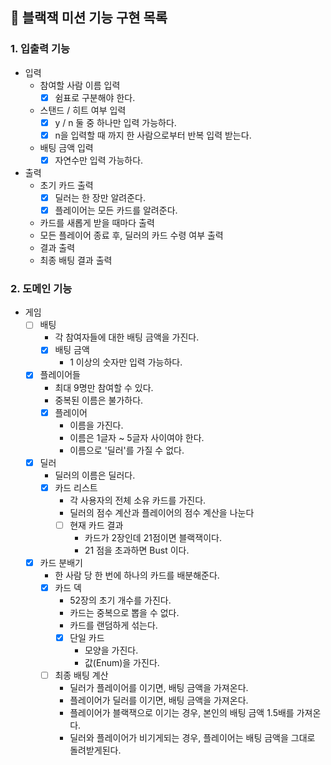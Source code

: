 ## 🚀 블랙잭 미션 기능 구현 목록

### 1. 입출력 기능
- 입력
  - 참여할 사람 이름 입력
    - [x] 쉼표로 구분해야 한다.
  - 스탠드 / 히트 여부 입력
    - [x] y / n 둘 중 하나만 입력 가능하다.
    - [x] n을 입력할 때 까지 한 사람으로부터 반복 입력 받는다.
  - 배팅 금액 입력
    - [x] 자연수만 입력 가능하다.
- 출력
  - 초기 카드 출력
    - [x] 딜러는 한 장만 알려준다.
    - [x] 플레이어는 모든 카드를 알려준다.
  - 카드를 새롭게 받을 때마다 출력
  - 모든 플레이어 종료 후, 딜러의 카드 수령 여부 출력
  - 결과 출력
  - 최종 배팅 결과 출력

### 2. 도메인 기능
- 게임 
  - [ ] 배팅
    - 각 참여자들에 대한 배팅 금액을 가진다.
    - [x] 배팅 금액
      - 1 이상의 숫자만 입력 가능하다.
  - [x] 플레이어들
    - 최대 9명만 참여할 수 있다.
    - 중복된 이름은 불가하다.
    - [x] 플레이어
      - 이름을 가진다.
      - 이름은 1글자 ~ 5글자 사이여야 한다.
      - 이름으로 '딜러'를 가질 수 없다.
  - [x] 딜러
    - 딜러의 이름은 딜러다. 
    - [x] 카드 리스트 
      - 각 사용자의 전체 소유 카드를 가진다.
      - 딜러의 점수 계산과 플레이어의 점수 계산을 나눈다
      - [ ] 현재 카드 결과
        - 카드가 2장인데 21점이면 블랙잭이다.
        - 21 점을 초과하면 Bust 이다.
  - [x] 카드 분배기
    - 한 사람 당 한 번에 하나의 카드를 배분해준다.
    - [x] 카드 덱
      - 52장의 초기 개수를 가진다.
      - 카드는 중복으로 뽑을 수 없다.
      - 카드를 랜덤하게 섞는다.
      - [x] 단일 카드
        - 모양을 가진다.
        - 값(Enum)을 가진다.
    - [ ] 최종 배팅 계산
      - 딜러가 플레이어를 이기면, 배팅 금액을 가져온다.
      - 플레이어가 딜러를 이기면, 배팅 금액을 가져온다.
      - 플레이어가 블랙잭으로 이기는 경우, 본인의 배팅 금액 1.5배를 가져온다.
      - 딜러와 플레이어가 비기게되는 경우, 플레이어는 배팅 금액을 그대로 돌려받게된다.

